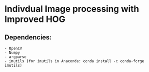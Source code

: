# Indivdual Image processing with Improved HOG

## Dependencies:
    - OpenCV
    - Numpy
    - argparse
    - imutils (for imutils in Anaconda: conda install -c conda-forge imutils)
